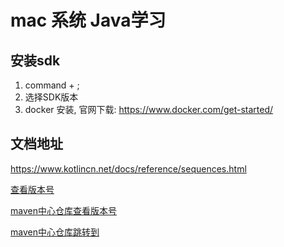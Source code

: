 # mac 系统 Java学习
## 安装sdk
1. command + ;
2. 选择SDK版本
3. docker 安装, 官网下载: https://www.docker.com/get-started/

## 文档地址
https://www.kotlincn.net/docs/reference/sequences.html

[查看版本号](https://mvnrepository.com/artifact/me.danwi.sqlex/core)

[maven中心仓库查看版本号](https://search.maven.org/)

[maven中心仓库跳转到](https://central.sonatype.com/?smo=true)


